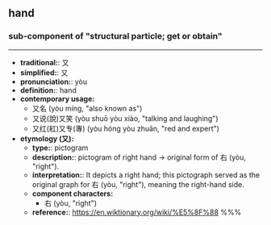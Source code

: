 ## hand
### sub-component of "structural particle; get or obtain"
---
- **traditional:**: 又
- **simplified:**: 又
- **pronunciation:**: yòu
- **definition:**: hand
- **contemporary usage:**
  - 又名 (yòu míng, "also known as")
  - 又说(說)又笑 (yòu shuō yòu xiào, "talking and laughing")
  - 又红(紅)又专(專) (yòu hóng yòu zhuān, "red and expert")
- **etymology (又):**
  - **type:**: pictogram
  - **description:**: pictogram of right hand → original form of 右 (yòu, "right").
  - **interpretation:**: It depicts a right hand; this pictograph served as the original graph for 右 (yòu, "right"), meaning the right-hand side.
  - **component characters:**
    - 右 (yòu, "right")
  - **reference:**: https://en.wiktionary.org/wiki/%E5%8F%88
%%%
